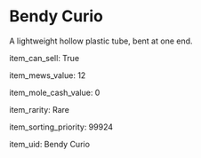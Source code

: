 # Bendy Curio

A lightweight hollow plastic tube, bent at one end.

item_can_sell: True

item_mews_value: 12

item_mole_cash_value: 0

item_rarity: Rare

item_sorting_priority: 99924

item_uid: Bendy Curio
